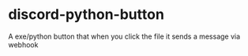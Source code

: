 # discord-python-button
A exe/python button that when you click the file it sends a message via webhook
